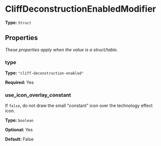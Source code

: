 # CliffDeconstructionEnabledModifier

**Type:** `Struct`

## Properties

*These properties apply when the value is a struct/table.*

### type

**Type:** `"cliff-deconstruction-enabled"`

**Required:** Yes

### use_icon_overlay_constant

If `false`, do not draw the small "constant" icon over the technology effect icon.

**Type:** `boolean`

**Optional:** Yes

**Default:** False

